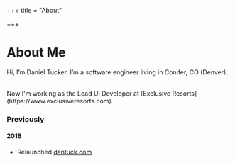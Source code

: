 +++
title = "About"

+++
# About Me
Hi, I’m Daniel Tucker. I’m a software engineer living in Conifer, CO (Denver).

<br />
Now I'm working as the Lead UI Developer at [Exclusive Resorts](https://www.exclusiveresorts.com).

### Previously

#### 2018

  - Relaunched [dantuck.com](/)